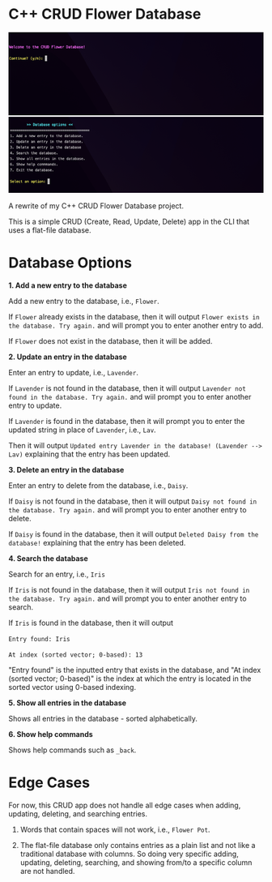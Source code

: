 # C++ CRUD Flower Database
![](img/1.png)
![](img/2.png)

A rewrite of my C++ CRUD Flower Database project. 

This is a simple CRUD (Create, Read, Update, Delete) app in the CLI that uses a flat-file database.

# Database Options

**1. Add a new entry to the database**

Add a new entry to the database, i.e., `Flower`.

If `Flower` already exists in the database, then it will output `Flower exists in the database. Try again.` and will prompt you to enter another entry to add.

If `Flower` does not exist in the database, then it will be added.

**2. Update an entry in the database**

Enter an entry to update, i.e., `Lavender`.

If `Lavender` is not found in the database, then it will output `Lavender not found in the database. Try again.` and wiil prompt you to enter another entry to update.

If `Lavender` is found in the database, then it will prompt you to enter the updated string in place of `Lavender`, i.e., `Lav`.

Then it will output `Updated entry Lavender in the database! (Lavender --> Lav)` explaining that the entry has been updated.

**3. Delete an entry in the database**

Enter an entry to delete from the database, i.e., `Daisy`.

If `Daisy` is not found in the database, then it will output `Daisy not found in the database. Try again.` and will prompt you to enter another entry to delete.

If `Daisy` is found in the database, then it will output `Deleted Daisy from the database!` explaining that the entry has been deleted.

**4. Search the database** 

Search for an entry, i.e., `Iris`

If `Iris` is not found in the database, then it will output `Iris not found in the database. Try again.` and will prompt you to enter another entry to search.

If `Iris` is found in the database, then it will output 

`Entry found: Iris`

`At index (sorted vector; 0-based): 13`

"Entry found" is the inputted entry that exists in the database, and "At index (sorted vector; 0-based)" is the index at which the entry is located in the sorted vector using 0-based indexing. 

**5. Show all entries in the database**

Shows all entries in the database - sorted alphabetically.

**6. Show help commands**

Shows help commands such as `_back`.

# Edge Cases

For now, this CRUD app does not handle all edge cases when adding, updating, deleting, and searching entries.

1) Words that contain spaces will not work, i.e., `Flower Pot`.

2) The flat-file database only contains entries as a plain list and not like a traditional database with columns. So doing very specific adding, updating, deleting, searching, and showing from/to a specific column are not handled.
